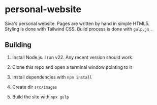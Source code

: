 # personal-website
Siva's personal website. Pages are written by hand in simple HTML5. Styling is
done with Tailwind CSS. Build process is done with `gulp.js` .

## Building
1. Install Node.js. I run v22. Any recent version should work.

2. Clone this repo and open a terminal window pointing to it

3. Install dependencies with `npm install`

4. Create dir `src/images`

5. Build the site with `npx gulp`
